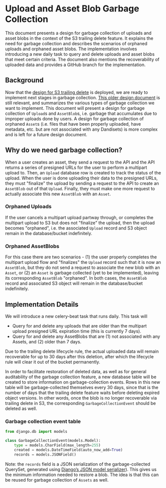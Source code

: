 # Upload and Asset Blob Garbage Collection

This document presents a design for garbage collection of uploads and asset blobs in the context of the S3 trailing delete feature. It explains the need for garbage collection and describes the scenarios of orphaned uploads and orphaned asset blobs. The implementation involves introducing a new daily task to query and delete uploads and asset blobs that meet certain criteria. The document also mentions the recoverability of uploaded data and provides a GitHub branch for the implementation.

## Background

Now that the [design for S3 trailing delete](https://github.com/dandi/dandi-archive/blob/master/doc/design/s3-trailing-delete.md) is deployed, we are ready to implement next stages in garbage collection. [This older design document](https://github.com/dandi/dandi-archive/blob/master/doc/design/garbage-collection-1.md#uploads) is still relevant, and summarizes the various types of garbage collection we want to implement. This document will present a design for garbage collection of `Upload`s and `AssetBlob`s, i.e. garbage that accumulates due to improper uploads done by users. A design for garbage collection of orphaned `Asset`s (i.e. files that have been properly uploaded, have metadata, etc. but are not associated with any Dandisets) is more complex and is left for a future design document.

## Why do we need garbage collection?

When a user creates an asset, they send a request to the API and the API returns a series of presigned URLs for the user to perform a multipart upload to. Then, an `Upload` database row is created to track the status of the upload. When the user is done uploading their data to the presigned URLs, they must "finalize" the upload by sending a request to the API to create an `AssetBlob` out of that `Upload`. Finally, they must make one more request to actually associate this new `AssetBlob` with an `Asset`.

### Orphaned Uploads

If the user cancels a multipart upload partway through, or completes the multipart upload to S3 but does not "finalize" the upload, then the upload becomes "orphaned", i.e. the associated `Upload` record and S3 object remain in the database/bucket indefinitely.

### Orphaned AssetBlobs

For this case there are two scenarios - (1)  the user properly completes the multipart upload flow and "finalizes" the `Upload` record such that it is now an `AssetBlob`, but they do not send a request to associate the new blob with an `Asset`, or (2) an `Asset` is garbage collected (yet to be implemented), leaving its corresponding `AssetBlob` "orphaned". In both cases, the `AssetBlob` record and associated S3 object will remain in the database/bucket indefinitely.

## Implementation Details

We will introduce a new celery-beat task that runs daily. This task will

- Query for and delete any uploads that are older than the multipart upload presigned URL expiration time (this is currently 7 days).
- Query for and delete any AssetBlobs that are (1) not associated with any Assets, and (2) older than 7 days.

Due to the trailing delete lifecycle rule, the actual uploaded data will remain recoverable for up to 30 days after this deletion, after which the lifecycle rule will clear it out of the bucket permanently.

In order to facilitate restoration of deleted data, as well as for general auditability of the garbage collection feature, a new database table will be created to store information on garbage-collection events. Rows in this new table will be garbage-collected themselves every 30 days, since that is the number of days that the trailing delete feature waits before deleting expired object versions. In other words, once the blob is no longer recoverable via trailing delete in S3, the corresponding `GarbageCollectionEvent` should be deleted as well.

### Garbage collection event table

```python
from django.db import models

class GarbageCollectionEvent(models.Model):
    type = models.CharField(max_length=255)
    created = models.DateTimeField(auto_now_add=True)
    records = models.JSONField()
```

Note: the `records` field is a JSON serialization of the garbage-collected QuerySet, generated using [Django’s JSON model serializer](https://docs.djangoproject.com/en/5.1/topics/serialization/#serialization-formats-json)). This gives us the minimum information needed to restore a blob. The idea is that this can be reused for garbage collection of `Assets` as well.
